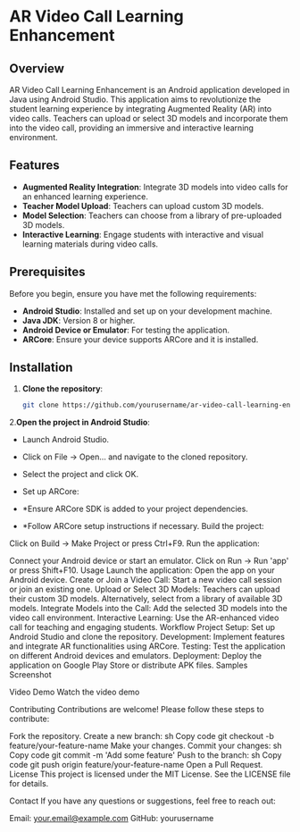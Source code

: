 # AR Video Call Learning Enhancement

## Overview

AR Video Call Learning Enhancement is an Android application developed in Java using Android Studio. This application aims to revolutionize the student learning experience by integrating Augmented Reality (AR) into video calls. Teachers can upload or select 3D models and incorporate them into the video call, providing an immersive and interactive learning environment.

## Features

- **Augmented Reality Integration**: Integrate 3D models into video calls for an enhanced learning experience.
- **Teacher Model Upload**: Teachers can upload custom 3D models.
- **Model Selection**: Teachers can choose from a library of pre-uploaded 3D models.
- **Interactive Learning**: Engage students with interactive and visual learning materials during video calls.

## Prerequisites

Before you begin, ensure you have met the following requirements:

- **Android Studio**: Installed and set up on your development machine.
- **Java JDK**: Version 8 or higher.
- **Android Device or Emulator**: For testing the application.
- **ARCore**: Ensure your device supports ARCore and it is installed.

## Installation

1. **Clone the repository**:
   ```sh
   git clone https://github.com/yourusername/ar-video-call-learning-enhancement.git
2.**Open the project in Android Studio**:

- Launch Android Studio.
- Click on File -> Open... and navigate to the cloned repository.
- Select the project and click OK.
- Set up ARCore:

- *Ensure ARCore SDK is added to your project dependencies.
- *Follow ARCore setup instructions if necessary.
Build the project:

Click on Build -> Make Project or press Ctrl+F9.
Run the application:

Connect your Android device or start an emulator.
Click on Run -> Run 'app' or press Shift+F10.
Usage
Launch the application: Open the app on your Android device.
Create or Join a Video Call: Start a new video call session or join an existing one.
Upload or Select 3D Models:
Teachers can upload their custom 3D models.
Alternatively, select from a library of available 3D models.
Integrate Models into the Call: Add the selected 3D models into the video call environment.
Interactive Learning: Use the AR-enhanced video call for teaching and engaging students.
Workflow
Project Setup: Set up Android Studio and clone the repository.
Development: Implement features and integrate AR functionalities using ARCore.
Testing: Test the application on different Android devices and emulators.
Deployment: Deploy the application on Google Play Store or distribute APK files.
Samples
Screenshot

Video Demo
Watch the video demo

Contributing
Contributions are welcome! Please follow these steps to contribute:

Fork the repository.
Create a new branch:
sh
Copy code
git checkout -b feature/your-feature-name
Make your changes.
Commit your changes:
sh
Copy code
git commit -m 'Add some feature'
Push to the branch:
sh
Copy code
git push origin feature/your-feature-name
Open a Pull Request.
License
This project is licensed under the MIT License. See the LICENSE file for details.

Contact
If you have any questions or suggestions, feel free to reach out:

Email: your.email@example.com
GitHub: yourusername
